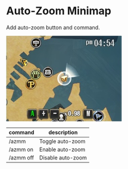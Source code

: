 # Auto-Zoom Minimap
Add auto-zoom button and command.

![Added auto-zoom button](https://github.com/DeaR/tos-addon/blob/master/autozoomminimap/autozoomminimap.jpg?raw=true)

|command|description|
|-|-|
|/azmm|Toggle auto-zoom|
|/azmm on|Enable auto-zoom|
|/azmm off|Disable auto-zoom|
